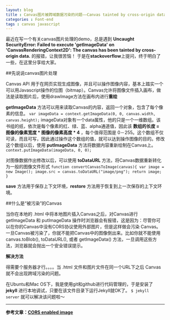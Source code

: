 ```yaml
---
layout: blog
title : Canvas图片被跨域数据污染的问题——Canvas tainted by cross-origin data
categories : Font-end
tags : canvas javascript
---
```

最近在写一个有关canvas图片处理的demo，总是遇到
__Uncaught SecurityError: Failed to execute 'getImageData' on 'CanvasRenderingContext2D': The canvas has been tainted by cross-origin data.__
的报错，让我很苦恼！
于是在**stackoverflow**上提问，终于明白了一些，在这里分享给大家。

##先说说canvas图片处理

Canvas API 用于在网页实现生成图像，并且可以操作图像内容，基本上踏实一个可以用Javascript操作的位图（bitmap）。Canvas允许将图像文件插入画布，做法是读取图片后，使用drawImage方法在画布内进行**重绘**

**getImageData** 方法可以用来读取Canvas的内容，返回一个对象，包含了每个像素的信息。
`var imageData = context.getImageData(0, 0, canvas.width, canvas.height);`
imageData对象有一个data属性，他的只是一个一维数组。该书组的纸，依次是每个像素的红、绿、蓝、alpha通道值，因此该 **数组的长度 = 图像的像素宽度 *  图像的像素高度 * 4** ，每个值得范围是 0－255。这个数组不仅可读，而且可写，因此通过操作这个数组的值，就可以达到操作图像的目的。修改这个数组以后，使用 **putImageData** 方法将数据内容重新绘制在Canvas上。
`context.putImageData(imageData, 0, 0);`

对图像数据作出修改以后，可以使用 **toDataURL** 方法，将Canvas数据重新转化为一般的图像文件形式
`function convertCanvasToImage(canvas){
	var image = new Image();
	image.src = canvas.toDataURL("image/png");
	return image;
}`

**save** 方法用于保存上下文环境，**restore** 方法用于恢复到上一次保存的上下文环境。

##什么是“被污染”的Canvas

当你在本地的 .html 中将本地图片插入Canvas之后，对Canvas进行 getImageData 和 putImageData 操作时浏览器会有报错，这是因为：尽管你可以在你的Canvas中没有CORS协议使用外部图片，但是这样做会污染 Canvas。一旦Canvas被污染了，你就不能把Canvas中的图像倒出来。比如你就不能使用 canvas.toBlob(), toDataURL(), 或者 getImageData() 方法，一旦调用这些方法，浏览器就会抛出一个安全错误提示。

**解决方法**

得需要个服务器才行。。。。当 .html 文件和图片文件在同一个URL下之后 Canvas 就不会出现跨域污染的问题。

在Ubuntu和Mac OS下，我是使用git和github进行代码管理的，于是安装了 **jekyll** 进行本地调试，只要在该文件目录下运行Jekyll就OK了。
`$ jekyll server`
就可以解决该问题啦～

---------------------------------------------------------------
**参考文章：[CORS enabled image](https://developer.mozilla.org/en-US/docs/Web/HTML/CORS_enabled_image)**


